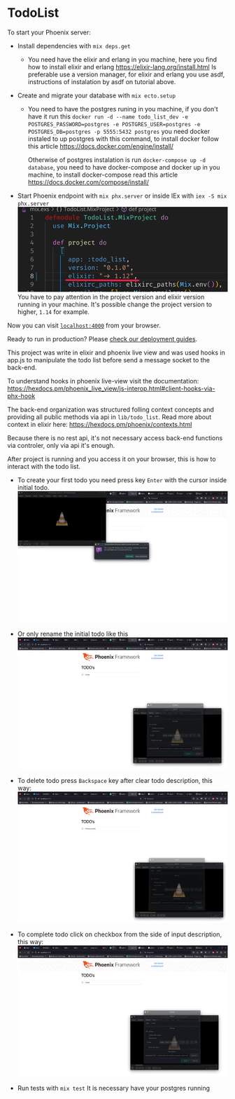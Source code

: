 # TodoList

To start your Phoenix server:

  * Install dependencies with `mix deps.get`
    - You need have the elixir and erlang in you machine, here you find how to install elixir and erlang
      https://elixir-lang.org/install.html
      Is preferable use a version manager, for elixir and erlang you use asdf, instructions of instalation by asdf on tutorial above.

  * Create and migrate your database with `mix ecto.setup`
    - You need to have the postgres runing in you machine, if you don't have it run this 
        `docker run -d --name todo_list_dev -e POSTGRES_PASSWORD=postgres -e POSTGRES_USER=postgres -e POSTGRES_DB=postgres -p 5555:5432 postgres`
        you need docker instaled to up postgres with this command, to install docker follow this article
        https://docs.docker.com/engine/install/

        Otherwise of postgres instalation is run `docker-compose up -d database`, you need to have docker-compose and docker up in you machine, to install docker-compose read this article https://docs.docker.com/compose/install/

  * Start Phoenix endpoint with `mix phx.server` or inside IEx with `iex -S mix phx.server`
    ![alt text](./how_to_use/project_version.png)
    You have to pay attention in the project version and elixir version running in your machine.
    It's possible change the project version to higher, `1.14` for example.

Now you can visit [`localhost:4000`](http://localhost:4000) from your browser.

Ready to run in production? Please [check our deployment guides](https://hexdocs.pm/phoenix/deployment.html).


This project was write in elixir and phoenix live view and was used hooks in app.js to manipulate the todo list before send a message socket to the back-end.

To understand hooks in phoenix live-view visit the documentation: https://hexdocs.pm/phoenix_live_view/js-interop.html#client-hooks-via-phx-hook

The back-end organization was structured folling context concepts and providing all public methods via api in `lib/todo_list`. Read more about context in elixir here: https://hexdocs.pm/phoenix/contexts.html

Because there is no rest api, it's not necessary access back-end functions via controler, only via api it's enough.

After project is running and you access it on your browser, this is how to interact with the todo list.

- To create your first todo you need press key `Enter` with the cursor inside initial todo.
![alt text](./how_to_use/create_todo.gif)

- Or only rename the initial todo like this
![alt text](./how_to_use/rename_todo.gif)

- To delete todo press `Backspace` key after clear todo description, this way:
![alt text](./how_to_use/delete_todo.gif)

- To complete todo click on checkbox from the side of input description, this way:
![alt text](./how_to_use/complete_todo.gif)


* Run tests with `mix test`
  It is necessary have your postgres running